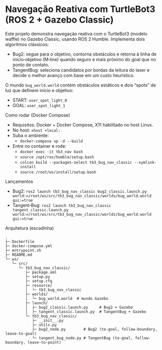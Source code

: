 # Navegação Reativa com TurtleBot3 (ROS 2 + Gazebo Classic)

Este projeto demonstra navegação reativa com o TurtleBot3 (modelo waffle) no Gazebo Classic, usando ROS 2 Humble. Implementa dois algoritmos clássicos:
- Bug2: segue para o objetivo, contorna obstáculos e retorna à linha de início‑objetivo (M‑line) quando seguro e mais próximo do goal que no ponto de contato.
- TangentBug: seleciona candidatos por bordas da leitura do laser e decide o melhor avanço com base em um custo heurístico.

O mundo `bug_world.world` contém obstáculos estáticos e dois “spots” de luz que definem início e objetivo:
- START: `user_spot_light_0`
- GOAL:  `user_spot_light_1`

Como rodar (Docker Compose)
- Requisitos: Docker + Docker Compose, X11 habilitado no host Linux.
- No host: `xhost +local:`
- Suba o ambiente:
  - `docker-compose up -d --build`
- Entre no container e rode:
  - `docker exec -it tb3_nav bash`
  - `source /opt/ros/humble/setup.bash`
  - `colcon build --packages-select tb3_bug_nav_classic --symlink-install`
  - `source /root/ws/install/setup.bash`

Lançamentos
- Bug2: `ros2 launch tb3_bug_nav_classic bug2_classic.launch.py world:=/root/ws/src/tb3_bug_nav_classic/worlds/bug_world.world gui:=true`
- Tangent‑Bug:   `ros2 launch tb3_bug_nav_classic tangent_classic.launch.py world:=/root/ws/src/tb3_bug_nav_classic/worlds/bug_world.world gui:=true`

Arquitetura (escadinha)
```
.
├─ Dockerfile                  
├─ docker-compose.yml          
├─ entrypoint.sh               
├─ README.md                   
└─ ws/
   └─ src/
      └─ tb3_bug_nav_classic/
         ├─ package.xml        
         ├─ setup.py           
         ├─ setup.cfg          
         ├─ resource/
         │  └─ tb3_bug_nav_classic   
         ├─ worlds/
         │  └─ bug_world.world  # mundo Gazebo 
         ├─ launch/
         │  ├─ bug2_classic.launch.py     # Bug2 + Gazebo 
         │  ├─ tangent_classic.launch.py  # TangentBug + Gazebo 
         └─ tb3_bug_nav_classic/
            ├─ __init__.py
            ├─ utils.py           
            ├─ bug2_node.py        # Bug2 (to-goal, follow-boundary, leave-to-goal)
            └─ tangent_bug_node.py # TangentBug (to-goal, follow-boundary, leave-to-point)
